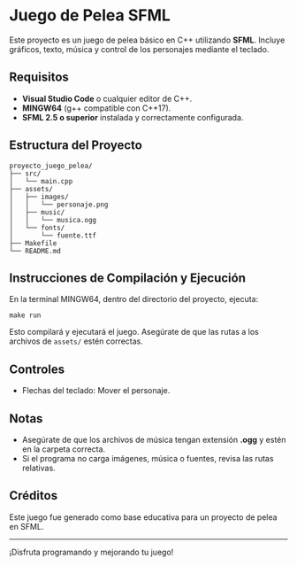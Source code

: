 # Juego de Pelea SFML

Este proyecto es un juego de pelea básico en C++ utilizando **SFML**. Incluye gráficos, texto, música y control de los personajes mediante el teclado.

## Requisitos

- **Visual Studio Code** o cualquier editor de C++.
- **MINGW64** (g++ compatible con C++17).
- **SFML 2.5 o superior** instalada y correctamente configurada.

## Estructura del Proyecto

```
proyecto_juego_pelea/
├── src/
│   └── main.cpp
├── assets/
│   ├── images/
│   │   └── personaje.png
│   ├── music/
│   │   └── musica.ogg
│   └── fonts/
│       └── fuente.ttf
├── Makefile
└── README.md
```

## Instrucciones de Compilación y Ejecución

En la terminal MINGW64, dentro del directorio del proyecto, ejecuta:

```
make run
```

Esto compilará y ejecutará el juego. Asegúrate de que las rutas a los archivos de `assets/` estén correctas.

## Controles

- Flechas del teclado: Mover el personaje.

## Notas

- Asegúrate de que los archivos de música tengan extensión **.ogg** y estén en la carpeta correcta.
- Si el programa no carga imágenes, música o fuentes, revisa las rutas relativas.

## Créditos

Este juego fue generado como base educativa para un proyecto de pelea en SFML.

---
¡Disfruta programando y mejorando tu juego!
